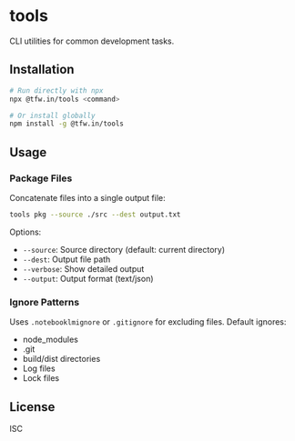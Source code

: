 # tools

CLI utilities for common development tasks.

## Installation

```bash
# Run directly with npx
npx @tfw.in/tools <command>

# Or install globally
npm install -g @tfw.in/tools
```

## Usage

### Package Files
Concatenate files into a single output file:

```bash
tools pkg --source ./src --dest output.txt
```

Options:
- `--source`: Source directory (default: current directory)
- `--dest`: Output file path
- `--verbose`: Show detailed output
- `--output`: Output format (text/json)

### Ignore Patterns
Uses `.notebooklmignore` or `.gitignore` for excluding files. Default ignores:
- node_modules
- .git
- build/dist directories
- Log files
- Lock files

## License
ISC
